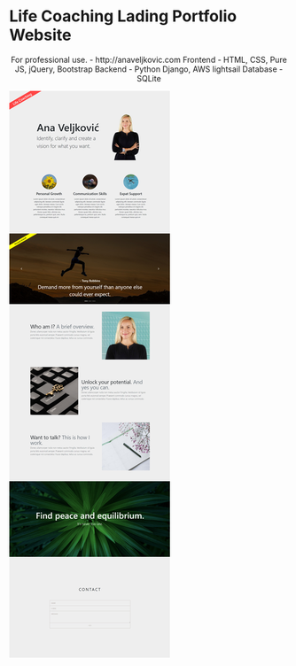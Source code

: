 # Life Coaching Lading Portfolio Website
  
<p style="text-align: center;">
For professional use. - http://anaveljkovic.com  
Frontend - HTML, CSS, Pure JS, jQuery, Bootstrap  
Backend - Python Django, AWS lightsail  
Database - SQLite  
</p>
  
    
![Website Preview](./anaveljkoviccap.png)
